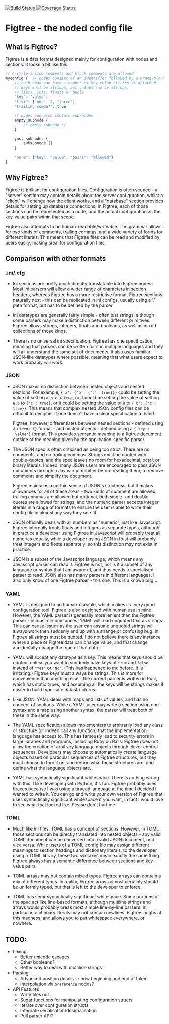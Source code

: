 [![Build Status](https://travis-ci.org/MrJohz/figtree.svg?branch=master)](https://travis-ci.org/MrJohz/figtree)
[![Coverage Status](https://coveralls.io/repos/MrJohz/figtree/badge.svg?branch=master&service=github)](https://coveralls.io/github/MrJohz/figtree?branch=master)

# Figtree - the noded config file

## What is Figtree?

Figtree is a data format designed mainly for configuration with nodes and sections.  It
looks a bit like this:

```javascript
// C-style inline comments and block comments are allowed
myconfig {  // nodes consist of an identifier followed by a brace-block
    // each node can have a number of key-value attributes attached.
    // keys must be strings, but values can be strings,
    // lists, ints, floats or bools
    "key": "value",
    "list": ["one", 2, "three"],
    "trailing comma?": true,

    // nodes can also contain sub-nodes
    empty_subnode {
        /* empty subnode */
    }

    just_subnodes {
        subsubnode {}
    }

    "more": {"key": "value", "pairs": "allowed"}
}
```

## Why Figtree?

Figtree is brilliant for configuration files.  Configuration is often scoped - a "server"
section may contain details about the server configuration, whilst a "client" will change
how the client works, and a "database" section provides details for setting up database
connections.  In Figtree, each of those sections can be represented as a node, and the
actual configuration as the key-value pairs within that scope.

Figtree also attempts to be human-readable/writeable.  The grammar allows for two kinds
of comments, trailing commas, and a wide variety of forms for different literals.  This
means that Figtree files can be read and modified by users easily, making ideal for
configuration files.

## Comparison with other formats

### .ini/.cfg

- Ini sections are pretty much directly translatable into Figtree nodes.  Most
    ini parsers will allow a wider range of characters in section headers, whereas
    Figtree has a more restrictive format.  Figtree sections naturally nest - this can be
    replicated in ini configs, usually using a '.' path format, but has to be defined by
    the parser

- Ini datatypes are generally fairly simple - often just strings, although some parsers
    may make a distinction between different primitives.  Figtree allows strings,
    integers, floats and booleans, as well as mixed collections of those kinds.

- There is no universal ini specification.  Figtree has one specification, meaning that
    parsers can be written for it in multiple languages and they will all understand the
    same set of documents.  It also uses familiar JSON-like datatypes where possible,
    meaning that what users expect to work probably will work.


### JSON

- JSON makes no distinction between nested objects and nested sections.  For example,
    `{'a': {'b': {'c': true}}}` could be setting the value of setting `a.b.c` to `true`,
    or it could be setting the value of setting `a.b` to `{'c': true}`, or it could be
    setting the value of `a` to `{'b': {'c': true}}`.  This means that complex nested
    JSON config files can be difficult to decipher if one doesn't have a clear
    specification to hand.

    Figtree, however, differentiates between nested sections - defined using an
    `ident {}` format - and nested objects - defined using a `{'key': 'value'}` format.
    This provides semantic meaning to a figtree document outside of the meaning given by
    the application-specific parser.

- The JSON spec is often criticised as being too strict.  There are no comments, and no
    trailing commas.  Strings must be quoted with double-quotes, and the spec leaves no
    room for hexadecimal, octal, or binary literals.  Indeed, many JSON users are
    encouraged to pass JSON documents through a Javascript minifier before reading them,
    to remove comments and simplify the document.

    Figtree maintains a certain sense of JSON's strictness, but it makes allowances for
    all of these areas - two kinds of comment are allowed, trailing commas are allowed
    but optional, both single- and double-quotes are allowed for strings, and the
    numeric parser accepts integer literals in a range of formats to ensure the user is
    able to write their config file in almost any way they see fit.

- JSON officially deals with all numbers as "numeric", just like Javascript.  Figtree
    internally treats floats and integers as separate types, although in practice a
    developer using Figtree in Javascript will probably treat all numerics equally, while
    a developer using JSON in Rust will probably treat integers and floats separately, so
    this distinction may not exist in practice.

- JSON is a subset of the Javascript language, which means any Javascript parser can
    read it.  Figtree is not, nor is it a subset of any language or syntax that I am
    aware of, and thus needs a specialised parser to read.  JSON also has many parsers
    in different languages.  I also only know of one Figtree parser - this one.  This is
    a known bug...


### YAML

- YAML is designed to be human-useable, which makes it a very good configuration tool.
    Figtree is also designed with human use in mind.  However, the YAML parser is
    generally more lenient than the Figtree parser - in most circumstances, YAML will
    read unquoted text as strings.  This can cause issues as the user can assume unquoted
    strings will always work then suddenly end up with a strange or confusing bug.  In
    Figtree all strings must be quoted.  I do not believe there is any instance where a
    piece of Figtree data can change value, and that change accidentally change the type
    of that data.

- YAML will accept any datatype as a key.  This means that keys should be quoted, unless
    you want to suddenly have keys of `true` and `false` instead of `"Yes"` or `"No"`.
    (This has happened to me before.  It is irritating.)  Figtree keys must always be
    strings.  This is more for convenience than anything else - the current parser is
    written in Rust, which has static types, and assuming all the keys will be strings
    makes it easier to build type-safe datastructures.

- Like JSON, YAML deals with maps and lists of values, and has no concept of sections.
    While a YAML user may write a section using one syntax and a map using another
    syntax, the parser will treat both of these in the same way.

- The YAML specification allows implementers to arbitrarily load any class or structure
    (or indeed call any function) that the implementation language has access to.  This
    has famously lead to security errors in large libraries and programs, including Ruby
    on Rails.  Figtree does not allow the creation of arbitrary language objects through
    clever control sequences.  Developers may choose to automatically create language
    objects based on particular sequences of Figtree structures, but they must choose to
    turn it on, and define what those structures are, and define what the language
    objects are.

- YAML has syntactically significant whitespace.  There is nothing wrong with this.  I
    like developing with Python, it's fun.  Figtree probably uses braces because I was
    using a braced language at the time I decided I wanted to write it.  You can go and
    write your own version of Figtree that uses syntactically significant whitespace if
    you want, in fact I would love to see what that looked like.  Please don't hurt me.


### TOML

- Much like ini files, TOML has a concept of sections.  However, in TOML those sections
    can be directly translated into nested objects - any valid TOML document can be
    converted into a valid JSON document, and vice versa.  While users of a TOML config
    file may assign different meanings to section headings and dictionary literals, to
    the developer using a TOML library, these two syntaxes mean exactly the same thing.
    Figtree always has a semantic difference between sections and key-value pairs.

- TOML arrays may not contain mixed types.  Figtree arrays can contain a mix of different
    types.  In reality, Figtree arrays almost certainly should be uniformly typed, but
    that is left to the developer to enforce.

- TOML has semi-syntactically significant whitespace.  Some portions of the spec act like
    line-based formats, although multiline strings and arrays would probably break most
    simple line-by-line parsers.  In particular, dictionary literals may not contain
    newlines.  Figtree laughs at this madness, and allows you to put whitespace
    everywhere, or nowhere.


## TODO:
- Lexing:
    + Better unicode escapes
    + Other booleans?
    + Better way to deal with multiline strings
- Parsing:
    + Advanced position details - show beginning and end of token
    + Interpolation via `$reference` nodes?
- API Features
    + Write files out
    + Sugar functions for manipulating configuration structs
    + Iterate over configuration structs
    + Integrate serialisation/deserialisation
    + Pull parser API?

